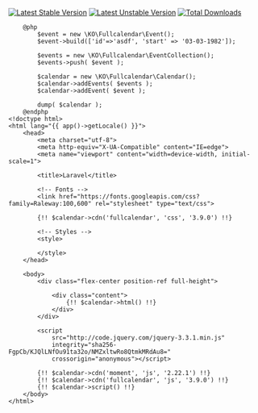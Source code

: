 [![Latest Stable Version](https://poser.pugx.org/ko/laravel-fullcalendar/v/stable)](https://packagist.org/packages/ko/laravel-fullcalendar) [![Latest Unstable Version](https://poser.pugx.org/ko/laravel-fullcalendar/v/unstable)](https://packagist.org/packages/ko/laravel-fullcalendar) [![Total Downloads](https://poser.pugx.org/ko/laravel-fullcalendar/downloads)](https://packagist.org/packages/ko/laravel-fullcalendar)




```
    @php
        $event = new \KO\Fullcalendar\Event();
        $event->build(['id'=>'asdf', 'start' => '03-03-1982']);

        $events = new \KO\Fullcalendar\EventCollection();
        $events->push( $event );

        $calendar = new \KO\Fullcalendar\Calendar();
        $calendar->addEvents( $events );
        $calendar->addEvent( $event );

        dump( $calendar );
    @endphp
<!doctype html>
<html lang="{{ app()->getLocale() }}">
    <head>
        <meta charset="utf-8">
        <meta http-equiv="X-UA-Compatible" content="IE=edge">
        <meta name="viewport" content="width=device-width, initial-scale=1">

        <title>Laravel</title>

        <!-- Fonts -->
        <link href="https://fonts.googleapis.com/css?family=Raleway:100,600" rel="stylesheet" type="text/css">

        {!! $calendar->cdn('fullcalendar', 'css', '3.9.0') !!}

        <!-- Styles -->
        <style>

        </style>
    </head>

    <body>
        <div class="flex-center position-ref full-height">
           
            <div class="content">
                {!! $calendar->html() !!}
            </div>
        </div>

        <script
            src="http://code.jquery.com/jquery-3.3.1.min.js"
            integrity="sha256-FgpCb/KJQlLNfOu91ta32o/NMZxltwRo8QtmkMRdAu8="
            crossorigin="anonymous"></script>

        {!! $calendar->cdn('moment', 'js', '2.22.1') !!}
        {!! $calendar->cdn('fullcalendar', 'js', '3.9.0') !!}
        {!! $calendar->script() !!}
    </body>
</html>
```